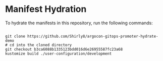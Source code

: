 
# Manifest Hydration

To hydrate the manifests in this repository, run the following commands:

```shell

git clone https://github.com/Shirly8/argocon-gitops-promoter-hydrate-demo
# cd into the cloned directory
git checkout b3ca6088b1335123bdd016d6e26955587fc23a68
kustomize build ./user-configuration/development
```